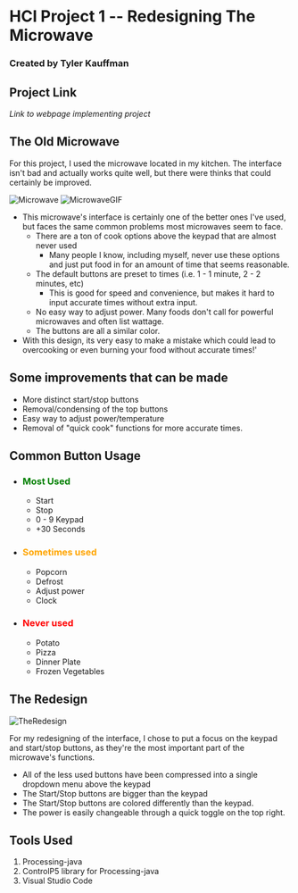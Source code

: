 # HCI Project 1 -- Redesigning The Microwave
### Created by **Tyler Kauffman**
## Project Link
*Link to webpage implementing project*
## The Old Microwave
For this project, I used the microwave located in my kitchen.  The interface isn't bad and actually works quite well, but there were thinks that could certainly be improved.

![Microwave](https://i.imgur.com/zgLaFnL.jpg) ![MicrowaveGIF](https://thumbs.gfycat.com/ImaginaryJadedAmericanpainthorse-size_restricted.gif)

* This microwave's interface is certainly one of the better ones I've used, but faces the same common problems most microwaves seem to face.
    * There are a ton of cook options above the keypad that are almost never used
        * Many people I know, including myself, never use these options and just put food in for an amount of time that seems reasonable.
    * The default buttons are preset to times (i.e. 1 - 1 minute, 2 - 2 minutes, etc)
        * This is good for speed and convenience, but makes it hard to input accurate times without extra input.
    * No easy way to adjust power.  Many foods don't call for powerful microwaves and often list wattage.
    * The buttons are all a similar color.
* With this design, its very easy to make a mistake which could lead to overcooking or even burning your food without accurate times!'
## Some improvements that can be made
* More distinct start/stop buttons
* Removal/condensing of the top buttons
* Easy way to adjust power/temperature
* Removal of "quick cook" functions for more accurate times.

## Common Button Usage
* ### **<span style="color:green">Most Used</span>**
    * Start
    * Stop
    * 0 - 9 Keypad
    * +30 Seconds
* ### **<span style="color:orange">Sometimes used</span>**
    * Popcorn
    * Defrost
    * Adjust power
    * Clock
* ### **<span style="color:red">Never used</span>**
    * Potato
    * Pizza
    * Dinner Plate
    * Frozen Vegetables

## The Redesign
![TheRedesign](https://media.discordapp.net/attachments/218109469568139274/815769888421183518/unknown.png?width=864&height=676)

For my redesigning of the interface, I chose to put a focus on the keypad and start/stop buttons, as they're the most important part of the microwave's functions.

* All of the less used buttons have been compressed into a single dropdown menu above the keypad
* The Start/Stop buttons are bigger than the keypad
* The Start/Stop buttons are colored differently than the keypad.
* The power is easily changeable through a quick toggle on the top right.


## Tools Used
1) Processing-java
2) ControlP5 library for Processing-java
3) Visual Studio Code



